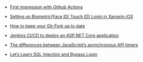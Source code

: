 - [First impression with Github Actions
](https://medium.com/@shalithasuranga/first-impression-with-github-actions-70a3416346cd)

- [Setting up Biometric(Face ID/ Touch ID) Login in Xamarin.iOS](https://medium.com/@athif.shaffy/setting-up-biometric-face-id-touch-id-login-in-xamarin-ios-97ac41f0d5b8)

- [How to keep your Git-Fork up to date](https://medium.com/@HansikaWanniarachchi/how-to-keep-your-git-fork-up-to-date-2ed875202d51)

- [Jenkins CI/CD to deploy an ASP.NET Core application](https://medium.com/@HansikaWanniarachchi/jenkins-ci-cd-to-deploy-an-asp-net-core-application-6145b5308bff)

- [The differences between JavaScript’s asynchronous API timers](https://medium.com/free-code-camp/the-differences-between-javascripts-asynchronous-api-timers-d916e0596716)

- [Let’s Learn SQL Injection and Bypass Login](https://medium.com/@sachithsujeewa/lets-learn-sql-injection-and-bypass-login-80fe7dcc41d0)
